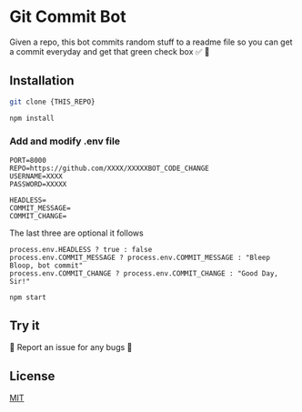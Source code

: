 # Git Commit Bot 

Given a repo, this bot commits random stuff to a readme file so you can get a commit everyday and get that green check box ✅ 🤖

## Installation


```bash
git clone {THIS_REPO}
```
```bash
npm install
```
### Add and modify .env file
```
PORT=8000
REPO=https://github.com/XXXX/XXXXXBOT_CODE_CHANGE
USERNAME=XXXX
PASSWORD=XXXXX

HEADLESS=
COMMIT_MESSAGE=
COMMIT_CHANGE=
```
The last three are optional it follows
```
process.env.HEADLESS ? true : false
process.env.COMMIT_MESSAGE ? process.env.COMMIT_MESSAGE : "Bleep Bloop, bot commit"
process.env.COMMIT_CHANGE ? process.env.COMMIT_CHANGE : "Good Day, Sir!"
```

```bash
npm start
```

## Try it
🐛 Report an issue for any bugs 🐛



## License
[MIT](https://choosealicense.com/licenses/mit/)

